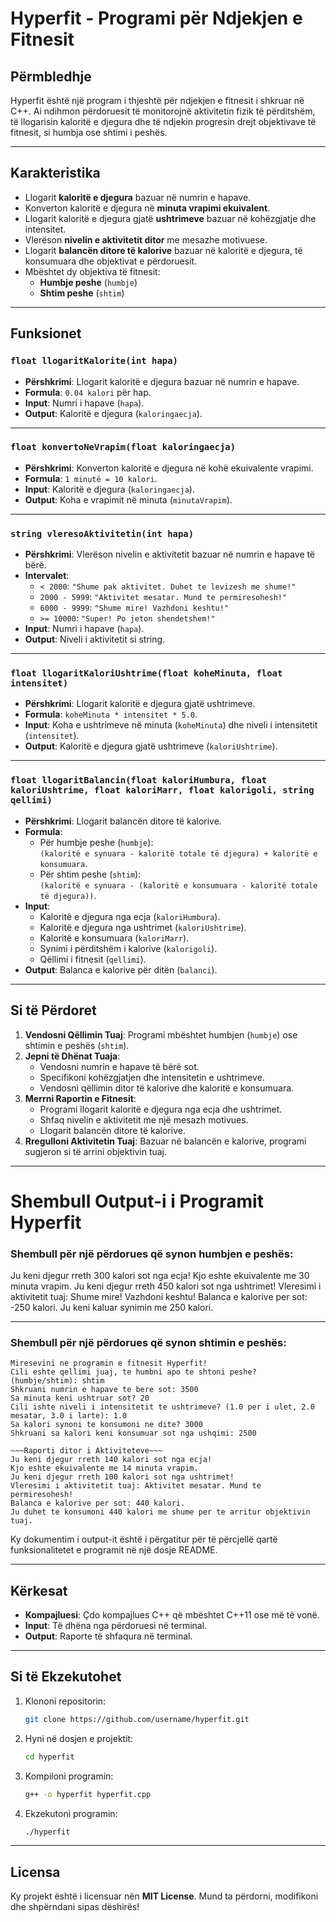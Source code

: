 # Hyperfit - Programi për Ndjekjen e Fitnesit

## Përmbledhje
Hyperfit është një program i thjeshtë për ndjekjen e fitnesit i shkruar në C++. Ai ndihmon përdoruesit të monitorojnë aktivitetin fizik të përditshëm, të llogarisin kaloritë e djegura dhe të ndjekin progresin drejt objektivave të fitnesit, si humbja ose shtimi i peshës.

---

## Karakteristika
- Llogarit **kaloritë e djegura** bazuar në numrin e hapave.
- Konverton kaloritë e djegura në **minuta vrapimi ekuivalent**.
- Llogarit kaloritë e djegura gjatë **ushtrimeve** bazuar në kohëzgjatje dhe intensitet.
- Vlerëson **nivelin e aktivitetit ditor** me mesazhe motivuese.
- Llogarit **balancën ditore të kalorive** bazuar në kaloritë e djegura, të konsumuara dhe objektivat e përdoruesit.
- Mbështet dy objektiva të fitnesit:
  - **Humbje peshe** (`humbje`)
  - **Shtim peshe** (`shtim`)

---

## Funksionet

### `float llogaritKalorite(int hapa)`
- **Përshkrimi**: Llogarit kaloritë e djegura bazuar në numrin e hapave.
- **Formula**: `0.04 kalori` për hap.
- **Input**: Numri i hapave (`hapa`).
- **Output**: Kaloritë e djegura (`kaloringaecja`).

---

### `float konvertoNeVrapim(float kaloringaecja)`
- **Përshkrimi**: Konverton kaloritë e djegura në kohë ekuivalente vrapimi.
- **Formula**: `1 minutë = 10 kalori`.
- **Input**: Kaloritë e djegura (`kaloringaecja`).
- **Output**: Koha e vrapimit në minuta (`minutaVrapim`).

---

### `string vleresoAktivitetin(int hapa)`
- **Përshkrimi**: Vlerëson nivelin e aktivitetit bazuar në numrin e hapave të bërë.
- **Intervalet**:
  - `< 2000`: `"Shume pak aktivitet. Duhet te levizesh me shume!"`
  - `2000 - 5999`: `"Aktivitet mesatar. Mund te permiresohesh!"`
  - `6000 - 9999`: `"Shume mire! Vazhdoni keshtu!"`
  - `>= 10000`: `"Super! Po jeton shendetshem!"`
- **Input**: Numri i hapave (`hapa`).
- **Output**: Niveli i aktivitetit si string.

---

### `float llogaritKaloriUshtrime(float koheMinuta, float intensitet)`
- **Përshkrimi**: Llogarit kaloritë e djegura gjatë ushtrimeve.
- **Formula**: `koheMinuta * intensitet * 5.0`.
- **Input**: Koha e ushtrimeve në minuta (`koheMinuta`) dhe niveli i intensitetit (`intensitet`).
- **Output**: Kaloritë e djegura gjatë ushtrimeve (`kaloriUshtrime`).

---

### `float llogaritBalancin(float kaloriHumbura, float kaloriUshtrime, float kaloriMarr, float kalorigoli, string qellimi)`
- **Përshkrimi**: Llogarit balancën ditore të kalorive.
- **Formula**:
  - Për humbje peshe (`humbje`):  
    `(kaloritë e synuara - kaloritë totale të djegura) + kaloritë e konsumuara`.
  - Për shtim peshe (`shtim`):  
    `(kaloritë e synuara - (kaloritë e konsumuara - kaloritë totale të djegura))`.
- **Input**:
  - Kaloritë e djegura nga ecja (`kaloriHumbura`).
  - Kaloritë e djegura nga ushtrimet (`kaloriUshtrime`).
  - Kaloritë e konsumuara (`kaloriMarr`).
  - Synimi i përditshëm i kalorive (`kalorigoli`).
  - Qëllimi i fitnesit (`qellimi`).
- **Output**: Balanca e kalorive për ditën (`balanci`).

---

## Si të Përdoret

1. **Vendosni Qëllimin Tuaj**: Programi mbështet humbjen (`humbje`) ose shtimin e peshës (`shtim`).
2. **Jepni të Dhënat Tuaja**:
   - Vendosni numrin e hapave të bërë sot.
   - Specifikoni kohëzgjatjen dhe intensitetin e ushtrimeve.
   - Vendosni qëllimin ditor të kalorive dhe kaloritë e konsumuara.
3. **Merrni Raportin e Fitnesit**:
   - Programi llogarit kaloritë e djegura nga ecja dhe ushtrimet.
   - Shfaq nivelin e aktivitetit me një mesazh motivues.
   - Llogarit balancën ditore të kalorive.
4. **Rregulloni Aktivitetin Tuaj**: Bazuar në balancën e kalorive, programi sugjeron si të arrini objektivin tuaj.

---

# Shembull Output-i i Programit Hyperfit

### Shembull për një përdorues që synon humbjen e peshës:

Ju keni djegur rreth 300 kalori sot nga ecja!
Kjo eshte ekuivalente me 30 minuta vrapim.
Ju keni djegur rreth 450 kalori sot nga ushtrimet!
Vleresimi i aktivitetit tuaj: Shume mire! Vazhdoni keshtu!
Balanca e kalorive per sot: -250 kalori.
Ju keni kaluar synimin me 250 kalori.


---

### Shembull për një përdorues që synon shtimin e peshës:

```
Miresevini ne programin e fitnesit Hyperfit!
Cili eshte qellimi juaj, te humbni apo te shtoni peshe? (humbje/shtim): shtim
Shkruani numrin e hapave te bere sot: 3500
Sa minuta keni ushtruar sot? 20
Cili ishte niveli i intensitetit te ushtrimeve? (1.0 per i ulet, 2.0 mesatar, 3.0 i larte): 1.0
Sa kalori synoni te konsumoni ne dite? 3000
Shkruani sa kalori keni konsumuar sot nga ushqimi: 2500

~~~Raporti ditor i Aktiviteteve~~~
Ju keni djegur rreth 140 kalori sot nga ecja!
Kjo eshte ekuivalente me 14 minuta vrapim.
Ju keni djegur rreth 100 kalori sot nga ushtrimet!
Vleresimi i aktivitetit tuaj: Aktivitet mesatar. Mund te permiresohesh!
Balanca e kalorive per sot: 440 kalori.
Ju duhet te konsumoni 440 kalori me shume per te arritur objektivin tuaj. 
```
Ky dokumentim i output-it është i përgatitur për të përcjellë qartë funksionalitetet e programit në një dosje README.


---

## Kërkesat
- **Kompajluesi**: Çdo kompajlues C++ që mbështet C++11 ose më të vonë.
- **Input**: Të dhëna nga përdoruesi në terminal.
- **Output**: Raporte të shfaqura në terminal.

---

## Si të Ekzekutohet
1. Klononi repositorin:
   ```bash
   git clone https://github.com/username/hyperfit.git
   ```
2. Hyni në dosjen e projektit:
   ```bash
   cd hyperfit
   ```
3. Kompiloni programin:
   ```bash
   g++ -o hyperfit hyperfit.cpp
   ```
4. Ekzekutoni programin:
   ```bash
   ./hyperfit
   ```

---

## Licensa
Ky projekt është i licensuar nën **MIT License**. Mund ta përdorni, modifikoni dhe shpërndani sipas dëshirës!
```
